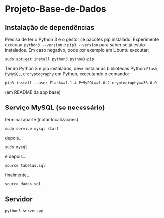 # Projeto-Base-de-Dados


## Instalação de dependências

Precisa de ter o Python 3 e o gestor de pacotes pip instalado.
Experimente executar `python3 --version` e `pip3 --version` para saber
se já estão instalados. Em caso negativo, pode por exemplo em Ubuntu
executar:

```
sudo apt-get install python3 python3-pip
```

Tendo Python 3 e pip instalados, deve instalar as bibliotecas Python `Flask`, `PyMySQL`, e `cryptography` em Python, executando o comando:

```
pip3 install --user Flask==1.1.4 PyMySQL==1.0.2 cryptography==36.0.0
``` 
(em README da app base)

## Serviço MySQL (se necessário)
terminal aparte (notar localizacoes)
```
sudo service mysql start
``` 
depois...
```
sudo mysql
``` 
e depois...
```
source tabelas.sql
``` 
finalmente...
```
source dados.sql
``` 

## Servidor
```
python3 server.py
``` 
